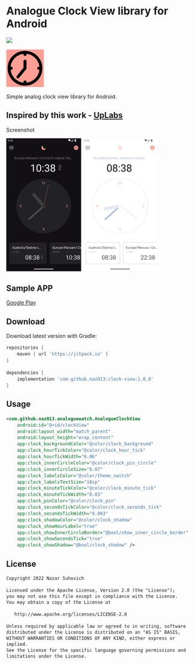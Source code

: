 # Analogue Clock View library for Android
[![](https://jitpack.io/v/naz013/clock-view.svg)](https://jitpack.io/#naz013/clock-view)

<img src="https://github.com/naz013/analogueclock-android/raw/master/res/icon.png" width="100" alt="Analogue Clock View library for Android">

Simple analog clock view library for Android.

Inspired by this work - [UpLabs](https://www.uplabs.com/posts/ios-clock-app-light-and-dark-theme)
--------

Screenshot

<img src="https://github.com/naz013/analogueclock-android/raw/master/res/scr_1.png" width="200" alt="Screenshot"> <img src="https://github.com/naz013/analogueclock-android/raw/master/res/scr_2.png" width="200" alt="Screenshot">

Sample APP
--------
[Google Play](https://play.google.com/store/apps/details?id=com.github.naz013.clockviewlibrary)


Download
--------
Download latest version with Gradle:
```groovy
repositories {
    maven { url 'https://jitpack.io' }
}

dependencies {
    implementation 'com.github.naz013:clock-view:1.0.0'
}
```

Usage
-----
```xml
<com.github.naz013.analoguewatch.AnalogueClockView
    android:id="@+id/clockView"
    android:layout_width="match_parent"
    android:layout_height="wrap_content"
    app:clock_backgroundColor="@color/clock_background"
    app:clock_hourTickColor="@color/clock_hour_tick"
    app:clock_hourTickWidth="0.06"
    app:clock_innerCircleColor="@color/clock_pin_circle"
    app:clock_innerCircleSize="0.07"
    app:clock_labelsColor="@color/theme_switch"
    app:clock_labelsTextSize="18sp"
    app:clock_minuteTickColor="@color/clock_minute_tick"
    app:clock_minuteTickWidth="0.03"
    app:clock_pinColor="@color/clock_pin"
    app:clock_secondsTickColor="@color/clock_seconds_tick"
    app:clock_secondsTickWidth="0.003"
    app:clock_shadowColor="@color/clock_shadow"
    app:clock_showHourLabel="true"
    app:clock_showInnerCircleBorder="@bool/show_inner_circle_border"
    app:clock_showSecondsTick="true"
    app:clock_showShadow="@bool/clock_shadow" />
```


License
-------

    Copyright 2022 Nazar Suhovich

    Licensed under the Apache License, Version 2.0 (the "License");
    you may not use this file except in compliance with the License.
    You may obtain a copy of the License at

       http://www.apache.org/licenses/LICENSE-2.0

    Unless required by applicable law or agreed to in writing, software
    distributed under the License is distributed on an "AS IS" BASIS,
    WITHOUT WARRANTIES OR CONDITIONS OF ANY KIND, either express or implied.
    See the License for the specific language governing permissions and
    limitations under the License.
